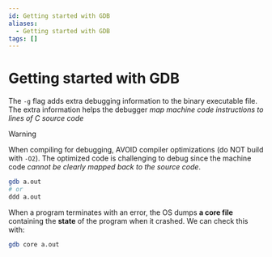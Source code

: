 ```yaml
---
id: Getting started with GDB
aliases:
  - Getting started with GDB
tags: []
---
```


# Getting started with GDB

The `-g` flag adds extra debugging information to the binary executable file. The extra information helps the debugger _map machine code instructions to lines of C source code_

> [!WARNING]
> When compiling for debugging, AVOID compiler optimizations (do NOT build with `-O2`). The optimized code is challenging to debug since the machine code _cannot be clearly mapped back to the source code_.

```bash
gdb a.out
# or
ddd a.out
```

When a program terminates with an error, the OS dumps **a core file** containing the **state** of the program when it crashed. We can check this with:

```bash
gdb core a.out
```
